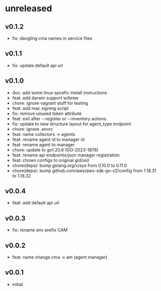 # unreleased

## v0.1.2

* fix: dangling cma names in service files

## v0.1.1

* fix: update default api url

## v0.1.0

* doc: add some linux spcefic install instructions
* feat: add darwin support w/brew
* chore: ignore vagrant stuff for testing
* feat: add mac signing script
* fix: remove unused token attribute
* feat: exit after --register or --inventory actions
* fix: update to new structure layout for agent_type endpoint
* chore: ignore .envrc
* feat: name collectors -> agents
* feat: rename agent id to manager id
* feat: rename agent to manager
* chore: update to go1.20.6 (GO-2023-1878)
* feat: rename api endpoints/json manager registration
* feat: chown configs to original gid/uid
* chore(deps): bump golang.org/x/sys from 0.10.0 to 0.11.0
* chore(deps): bump github.com/aws/aws-sdk-go-v2/config from 1.18.31 to 1.18.32

## v0.0.4

* feat: add default api url

## v0.0.3

* fix: rename env prefix CAM

## v0.0.2

* feat: name change cma -> am (agent manager)

## v0.0.1

* initial
